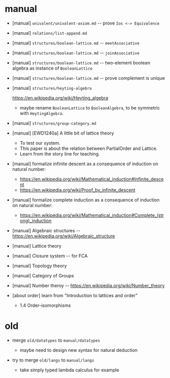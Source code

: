 # manual

- [manual] `univalent/univalent-axiom.md` -- prove `Ios <-> Equivalence`

- [manual] `relations/list-append.md`

- [manual] `structures/boolean-lattice.md` -- `meetAssociative`
- [manual] `structures/boolean-lattice.md` -- `joinAssociative`

- [manual] `structures/boolean-lattice.md` -- two-element boolean algebra as instance of `BooleanLattice`
- [manual] `structures/boolean-lattice.md` -- prove complement is unique

- [manual] `structures/heyting-algebra`

  <https://en.wikipedia.org/wiki/Heyting_algebra>

  - maybe rename `BooleanLattice` to `BooleanAlgebra`,
    to be symmetric with `HeytingAlgebra`.

- [manual] `structures/group-category.md`

- [manual] [EWD1240a] A little bit of lattice theory

  - To test our system.
  - This paper is about the relation between PartialOrder and Lattice.
  - Learn from the story line for teaching.

- [manual] formalize infinite descent as a consequence of induction on natural number:

  - https://en.wikipedia.org/wiki/Mathematical_induction#Infinite_descent
  - https://en.wikipedia.org/wiki/Proof_by_infinite_descent

- [manual] formalize complete induction as a consequence of induction on natural number:

  - https://en.wikipedia.org/wiki/Mathematical_induction#Complete_(strong)_induction

- [manual] Algebraic structures -- https://en.wikipedia.org/wiki/Algebraic_structure
- [manual] Lattice theory
- [manual] Closure system -- for FCA
- [manual] Topology theory
- [manual] Category of Groups
- [manual] Number theroy -- https://en.wikipedia.org/wiki/Number_theory

- [about order] learn from "Introduction to lattices and order"

  - 1.4 Order-isomorphisms

# old

- merge `old/datatypes` to `manual/datatypes`

  - maybe need to design new syntax for natural deduction

- try to merge `old/langs` to `manual/langs`

  - take simply typed lambda calculus for example
